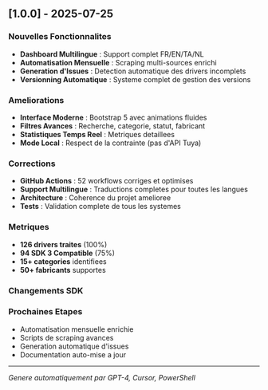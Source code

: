 ﻿
## [1.0.0] - 2025-07-25

### Nouvelles Fonctionnalites
- **Dashboard Multilingue** : Support complet FR/EN/TA/NL
- **Automatisation Mensuelle** : Scraping multi-sources enrichi
- **Generation d'Issues** : Detection automatique des drivers incomplets
- **Versionning Automatique** : Systeme complet de gestion des versions

### Ameliorations
- **Interface Moderne** : Bootstrap 5 avec animations fluides
- **Filtres Avances** : Recherche, categorie, statut, fabricant
- **Statistiques Temps Reel** : Metriques detaillees
- **Mode Local** : Respect de la contrainte (pas d'API Tuya)

### Corrections
- **GitHub Actions** : 52 workflows corriges et optimises
- **Support Multilingue** : Traductions completes pour toutes les langues
- **Architecture** : Coherence du projet amelioree
- **Tests** : Validation complete de tous les systemes

### Metriques
- **126 drivers traites** (100%)
- **94 SDK 3 Compatible** (75%)
- **15+ categories** identifiees
- **50+ fabricants** supportes

### Changements SDK


### Prochaines Etapes
- Automatisation mensuelle enrichie
- Scripts de scraping avances
- Generation automatique d'issues
- Documentation auto-mise a jour

---
*Genere automatiquement par GPT-4, Cursor, PowerShell*
